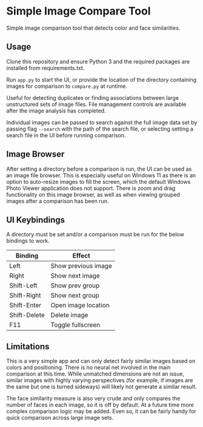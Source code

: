 
# Simple Image Compare Tool

Simple image comparison tool that detects color and face similarities.

## Usage

Clone this repository and ensure Python 3 and the required packages are installed from requirements.txt.

Run `app.py` to start the UI, or provide the location of the directory containing images for comparison to `compare.py` at runtime.

Useful for detecting duplicates or finding associations between large unstructured sets of image files. File management controls are available after the image analysis has completed.

Individual images can be passed to search against the full image data set by passing flag `--search` with the path of the search file, or selecting setting a search file in the UI before running comparison.

## Image Browser

After setting a directory before a comparison is run, the UI can be used as an image file browser. This is especially useful on Windows 11 as there is an option to auto-resize images to fill the screen, which the default Windows Photo Viewer application does not support. There is zoom and drag functionality on this image browser, as well as when viewing grouped images after a comparison has been run.

## UI Keybindings

A directory must be set and/or a comparison must be run for the below bindings to work.

| Binding     | Effect               |
|-------------|----------------------|
| Left        | Show previous image  |
| Right       | Show next image      |
| Shift-Left  | Show prev group      |
| Shift-Right | Show next group      |
| Shift-Enter | Open image location  |
| Shift-Delete| Delete image         |
| F11         | Toggle fullscreen    |

## Limitations

This is a very simple app and can only detect fairly similar images based on colors and positioning. There is no neural net involved in the main comparison at this time. While unmatched dimensions are not an issue, similar images with highly varying perspectives (for example, if images are the same but one is turned sideways) will likely not generate a similar result.

The face similarity measure is also very crude and only compares the number of faces in each image, so it is off by default. At a future time more complex comparison logic may be added. Even so, it can be fairly handy for quick comparison across large image sets.

